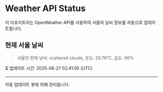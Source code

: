 
# Weather API Status

이 리포지토리는 OpenWeather API를 사용하여 서울의 날씨 정보를 자동으로 업데이트합니다.

## 현재 서울 날씨
> 서울의 현재 날씨: scattered clouds, 온도: 29.76°C, 습도: 66%

⏳ 업데이트 시간: 2025-08-27 02:41:05 (UTC)

---
자동 업데이트 봇에 의해 관리됩니다.

